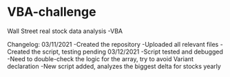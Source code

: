 # VBA-challenge
Wall Street real stock data analysis -VBA

Changelog:
03/11/2021 
  -Created the repository
  -Uploaded all relevant files
  -Created the script, testing pending
03/12/2021
  -Script tested and debugged
  -Need to double-check the logic for the array, try to avoid Variant declaration
  -New script added, analyzes the biggest delta for stocks yearly
